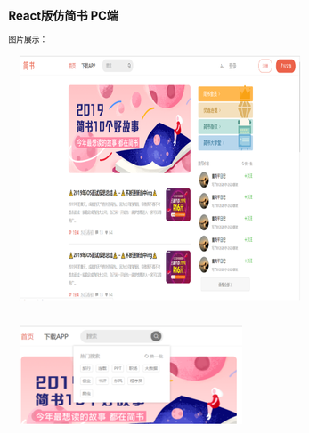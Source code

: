 
## React版仿简书 PC端

图片展示：
<img src="https://github.com/zoyoy1203/jianshu/blob/master/others/%E9%A6%96%E9%A1%B5.PNG" width="960" height="440" hspace="20" vspace="20"/>
<img src="https://github.com/zoyoy1203/jianshu/blob/master/others/搜索框.PNG" width="400" height="180" hspace="20" vspace="20"/>